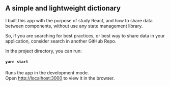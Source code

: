 ## A simple and lightweight dictionary

I built this app with the purpose of study React, and how to 
share data between components, without use any state management library.

So, if you are searching for best practices, or best way to share 
data in your application, consider search in another GitHub Repo.

In the project directory, you can run:

#### `yarn start`

Runs the app in the development mode.<br />
Open [http://localhost:3000](http://localhost:3000) to view it in the browser.

